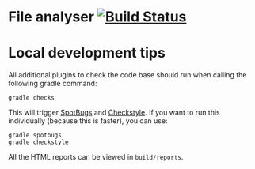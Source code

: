 # File analyser [![Build Status](https://travis-ci.com/GreenT13/file-analyser.svg?branch=main)](https://travis-ci.com/GreenT13/file-analyser)

# Local development tips
All additional plugins to check the code base should run when calling the following gradle command:
```
gradle checks
```
This will trigger [SpotBugs](https://spotbugs.github.io/) and [Checkstyle](https://checkstyle.sourceforge.io/).
If you want to run this individually (because this is faster), you can use:
````
gradle spotbugs
gradle checkstyle
````
All the HTML reports can be viewed in `build/reports`.
